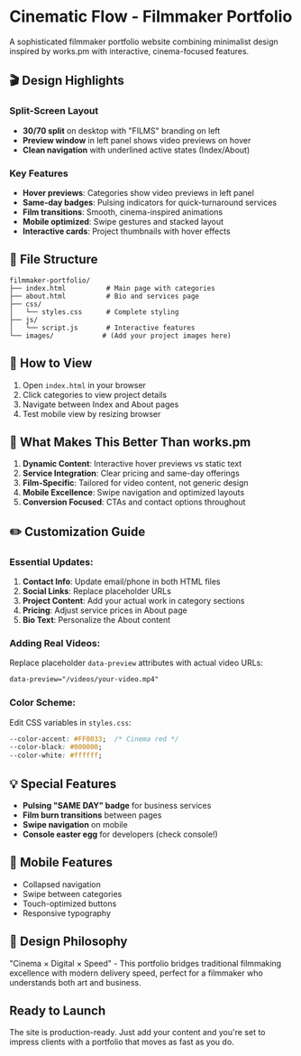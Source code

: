 # Cinematic Flow - Filmmaker Portfolio

A sophisticated filmmaker portfolio website combining minimalist design inspired by works.pm with interactive, cinema-focused features.

## 🎬 Design Highlights

### Split-Screen Layout
- **30/70 split** on desktop with "FILMS" branding on left
- **Preview window** in left panel shows video previews on hover
- **Clean navigation** with underlined active states (Index/About)

### Key Features
- **Hover previews**: Categories show video previews in left panel
- **Same-day badges**: Pulsing indicators for quick-turnaround services
- **Film transitions**: Smooth, cinema-inspired animations
- **Mobile optimized**: Swipe gestures and stacked layout
- **Interactive cards**: Project thumbnails with hover effects

## 📁 File Structure

```
filmmaker-portfolio/
├── index.html          # Main page with categories
├── about.html          # Bio and services page
├── css/
│   └── styles.css      # Complete styling
├── js/
│   └── script.js       # Interactive features
└── images/            # (Add your project images here)
```

## 🚀 How to View

1. Open `index.html` in your browser
2. Click categories to view project details
3. Navigate between Index and About pages
4. Test mobile view by resizing browser

## 🎯 What Makes This Better Than works.pm

1. **Dynamic Content**: Interactive hover previews vs static text
2. **Service Integration**: Clear pricing and same-day offerings
3. **Film-Specific**: Tailored for video content, not generic design
4. **Mobile Excellence**: Swipe navigation and optimized layouts
5. **Conversion Focused**: CTAs and contact options throughout

## ✏️ Customization Guide

### Essential Updates:
1. **Contact Info**: Update email/phone in both HTML files
2. **Social Links**: Replace placeholder URLs
3. **Project Content**: Add your actual work in category sections
4. **Pricing**: Adjust service prices in About page
5. **Bio Text**: Personalize the About content

### Adding Real Videos:
Replace placeholder `data-preview` attributes with actual video URLs:
```html
data-preview="/videos/your-video.mp4"
```

### Color Scheme:
Edit CSS variables in `styles.css`:
```css
--color-accent: #FF0033;  /* Cinema red */
--color-black: #000000;
--color-white: #ffffff;
```

## 💡 Special Features

- **Pulsing "SAME DAY" badge** for business services
- **Film burn transitions** between pages
- **Swipe navigation** on mobile
- **Console easter egg** for developers (check console!)

## 📱 Mobile Features

- Collapsed navigation
- Swipe between categories
- Touch-optimized buttons
- Responsive typography

## 🎨 Design Philosophy

"Cinema × Digital × Speed" - This portfolio bridges traditional filmmaking excellence with modern delivery speed, perfect for a filmmaker who understands both art and business.

## Ready to Launch

The site is production-ready. Just add your content and you're set to impress clients with a portfolio that moves as fast as you do.